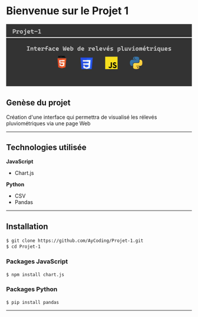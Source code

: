 # Bienvenue sur le Projet 1
![image principal](https://github.com/AyCoding/Projet-1/blob/main/src/assets/Github%20Assets.png?raw=true)
## Genèse du projet
Création d'une interface qui permettra de visualisé les rélevés pluviométriques via une page Web
___
## Technologies utilisée
**JavaScript**
* Chart.js

**Python**
* CSV
* Pandas
___

## Installation
```
$ git clone https://github.com/AyCoding/Projet-1.git
$ cd Projet-1
```
### Packages JavaScript
```
$ npm install chart.js
```
### Packages Python
```
$ pip install pandas
```
___
